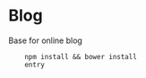 Blog             
========================

Base for online blog

```
    npm install && bower install
    entry
```
